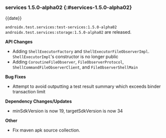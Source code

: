 ### services 1.5.0-alpha02 {:#services-1.5.0-alpha02}

{{date}}

`androidx.test.services:test-services:1.5.0-alpha02` `androidx.test.services:storage:1.5.0-alpha02` are released.

**API Changes**

* Adding `ShellExecutorFactory` and `ShellExecutorFileObserverImpl`. `ShellExecutorImpl`'s constructor is no longer public
* Adding `CoroutineFileObserver`, `FileObserverProtocol`, `ShellCommandFileObserverClient`, and `FileObserverShellMain`

**Bug Fixes**

* Attempt to avoid outputting a test result summary which exceeds binder transaction limit

**Dependency Changes/Updates**

* minSdkVersion is now 19, targetSdkVersion is now 34

**Other**

* Fix maven apk source collection.
